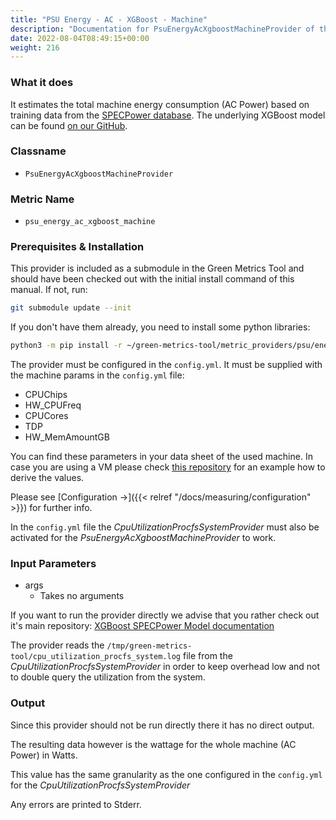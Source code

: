 ```yaml
---
title: "PSU Energy - AC - XGBoost - Machine"
description: "Documentation for PsuEnergyAcXgboostMachineProvider of the Green Metrics Tool"
date: 2022-08-04T08:49:15+00:00
weight: 216
---
```


### What it does

It estimates the total machine energy consumption (AC Power) based on training
data from the [SPECPower database](https://www.spec.org/power_ssj2008).
The underlying XGBoost model can be found [on our GitHub](https://github.com/green-coding-solutions/spec-power-model).

### Classname

- `PsuEnergyAcXgboostMachineProvider`

### Metric Name

- `psu_energy_ac_xgboost_machine`

### Prerequisites & Installation

This provider is included as a submodule in the Green Metrics Tool and should have been checked out with the
initial install command of this manual. If not, run:

```bash
git submodule update --init
```

If you don't have them already, you need to install some python libraries:

```bash
python3 -m pip install -r ~/green-metrics-tool/metric_providers/psu/energy/ac/xgboost/machine/model/requirements.txt
```

The provider must be configured in the `config.yml`. It must be supplied with the machine params in the `config.yml` file:

- CPUChips
- HW_CPUFreq
- CPUCores
- TDP
- HW_MemAmountGB

You can find these parameters in your data sheet of the used machine. In case you are using a VM please check 
[this repository](https://github.com/green-coding-solutions/carbondb-agent) for an example how to derive the values.

Please see [Configuration →]({{< relref "/docs/measuring/configuration" >}}) for further info.

In the `config.yml` file the *CpuUtilizationProcfsSystemProvider* must also be activated for the *PsuEnergyAcXgboostMachineProvider* to work.

### Input Parameters

- args
    - Takes no arguments

If you want to run the provider directly we advise that you rather check
out it's main repository: [XGBoost SPECPower Model documentation](https://github.com/green-coding-solutions/spec-power-model)

The provider reads the `/tmp/green-metrics-tool/cpu_utilization_procfs_system.log` file
from the *CpuUtilizationProcfsSystemProvider* in order to keep overhead low and
not to double query the utilization from the system.

### Output

Since this provider should not be run directly there it has no direct output.

The resulting data however is the wattage for the whole machine (AC Power) in Watts.

This value has the same granularity as the one configured in the `config.yml` for the
*CpuUtilizationProcfsSystemProvider*

Any errors are printed to Stderr.

